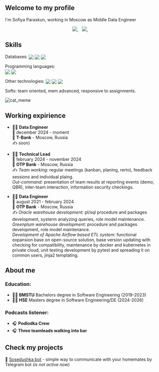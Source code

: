 ## Welcome to my profile

I'm Sofiya Paraskun, working in Moscow as Middle Data Engineer

<p align='center'>
  <a href="https://t.me/sonyashka_x">
    <img src="https://img.shields.io/badge/Telegram-2CA5E0?style=for-the-badge&logo=telegram&logoColor=white" />        
  </a>&nbsp;&nbsp;
  <a href="https://www.linkedin.com/in/sofiyaparaskun/">
    <img src="https://img.shields.io/badge/linkedin-%230077B5.svg?&style=for-the-badge&logo=linkedin&logoColor=white" />
  </a>&nbsp;&nbsp;
</p>

## Skills

Databases: 
<img align="center" src="https://img.shields.io/badge/PostgreSQL-316192?style=for-the-badge&logo=postgresql&logoColor=white" />
<img align="center" src="https://img.shields.io/badge/Oracle-F80000?style=for-the-badge&logo=Oracle&logoColor=white" />
<img align="center" src="https://img.shields.io/badge/PLSQL-F80000?style=for-the-badge&logo=oracle&logoColor=black" />

Programming languages:  
<img align="center" src="https://img.shields.io/badge/Python-FFD43B?style=for-the-badge&logo=python&logoColor=blue" />
<img align="center" src="https://img.shields.io/badge/C-00599C?style=for-the-badge&logo=c&logoColor=white" />

Other technologies: 
<img align="center" src="https://img.shields.io/badge/Docker-2CA5E0?style=for-the-badge&logo=docker&logoColor=white" />
<img align="center" src="https://img.shields.io/badge/Kubernetes-3069DE?style=for-the-badge&logo=kubernetes&logoColor=white" />
<img align="center" src="https://img.shields.io/badge/Airflow-017CEE?style=for-the-badge&logo=Apache%20Airflow&logoColor=white" />

Softs: team oriented, mem advanced, responsive to assignments.

![cat_meme](/sonyashka/src/cat_meme.jpg)

## Working expirience

- 👨‍💻 **Data Engineer**\
📆 december 2024 - moment\
📍 **T-Bank** - Moscow, Russia\
✍️ soon)

- 👨‍💻 **Technical Lead**\
📆 february 2024 - november 2024\
📍 **OTP Bank** - Moscow, Russia\
✍️ *Team working:* regular meetings (kanban, planing, rerto), feedback sessions and individual plaing.\
*Out-command:* presentation of team results at reporting events (demo, QBR), inter-team interaction, information security checkings.

- 👨‍💻 **Data Engineer**\
📆 august 2021 - february 2024\
📍 **OTP Bank** - Moscow, Russia\
✍️ *Oracle warehouse development:* pl/sql procedure and packages development, systerm analyzing queries, role model maintenance.\
*Greenplum warehouse development:* procedure and packages development, role model maintenance.\
*Development of Apache Airflow based ETL system:* functional expansion base on open-source solution, base version updating with checking for compatibility, maintenance by docker and kubernetes in private cloud, unit testing development by pytest and spreading it on common users, jinja2 templating.

## About me

### Education:

- 👩‍🎓 **BMSTU** Bachelors degree in Software Engineering (2019-2023)
- 👩‍🎓 **HSE** Masters degree in Software Engineering/DE (2024-2026)

### Podcasts listener:

- 🎧 **Podlodka Crew**
- 🎧 **Three teamleads walking into bar**

## Check my projects

🤖 [Sosedushka bot](https://github.com/sonyashka/sosedushka-bot) - simple way to communicate with your homemates by Telegram bot (*is not active now*)

<!--
**sonyashka/sonyashka** is a ✨ _special_ ✨ repository because its `README.md` (this file) appears on your GitHub profile.

Here are some ideas to get you started:

- 🔭 I’m currently working on ...
- 🌱 I’m currently learning ...
- 👯 I’m looking to collaborate on ...
- 🤔 I’m looking for help with ...
- 💬 Ask me about ...
- 📫 How to reach me: ...
- 😄 Pronouns: ...
- ⚡ Fun fact: ...
-->
